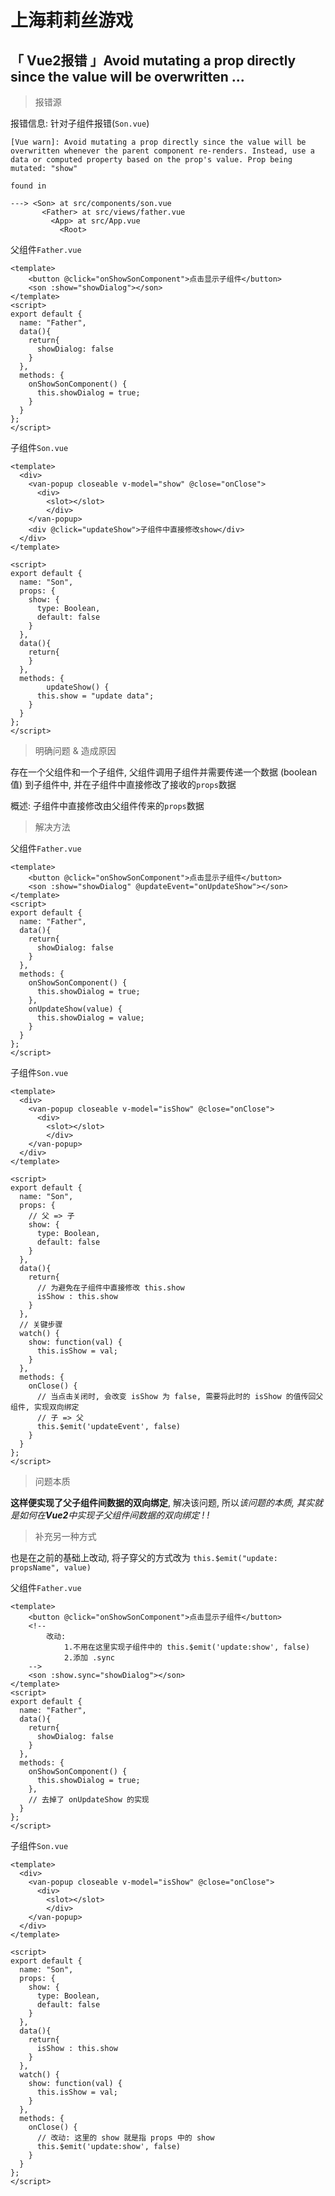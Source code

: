 # 上海莉莉丝游戏

## 「 Vue2报错 」Avoid mutating a prop directly since the value will be overwritten ...

> 报错源

报错信息: 针对子组件报错(`Son.vue`)

```vue
[Vue warn]: Avoid mutating a prop directly since the value will be overwritten whenever the parent component re-renders. Instead, use a data or computed property based on the prop's value. Prop being mutated: "show"

found in

---> <Son> at src/components/son.vue
       <Father> at src/views/father.vue
         <App> at src/App.vue
           <Root>
```

父组件`Father.vue`

```vue
<template>
	<button @click="onShowSonComponent">点击显示子组件</button>
	<son :show="showDialog"></son>
</template>
<script>
export default {
  name: "Father",
  data(){
    return{
      showDialog: false
    }
  },
  methods: {
    onShowSonComponent() {
      this.showDialog = true;
    }
  }
};
</script>
```

子组件`Son.vue`

```vue
<template>
  <div>
    <van-popup closeable v-model="show" @close="onClose">
      <div>
        <slot></slot>
  		</div>
    </van-popup>
   	<div @click="updateShow">子组件中直接修改show</div>
  </div>
</template>

<script>
export default {
  name: "Son",
  props: {
    show: {
      type: Boolean,
      default: false
    }
  },
  data(){
    return{
    }
  },
  methods: {
		updateShow() {
      this.show = "update data";
    }
  }
};
</script>
```

> 明确问题 & 造成原因

存在一个父组件和一个子组件,  父组件调用子组件并需要传递一个数据 (boolean值) 到子组件中, 并在子组件中直接修改了接收的`props`数据

概述: 子组件中直接修改由父组件传来的`props`数据

> 解决方法

父组件`Father.vue`

```vue
<template>
	<button @click="onShowSonComponent">点击显示子组件</button>
	<son :show="showDialog" @updateEvent="onUpdateShow"></son>
</template>
<script>
export default {
  name: "Father",
  data(){
    return{
      showDialog: false
    }
  },
  methods: {
    onShowSonComponent() {
      this.showDialog = true;
    },
    onUpdateShow(value) {
      this.showDialog = value;
    }
  }
};
</script>
```

子组件`Son.vue`

```vue
<template>
  <div>
    <van-popup closeable v-model="isShow" @close="onClose">
      <div>
        <slot></slot>
  		</div>
    </van-popup>
  </div>
</template>

<script>
export default {
  name: "Son",
  props: {
    // 父 => 子
    show: {
      type: Boolean,
      default: false
    }
  },
  data(){
    return{
      // 为避免在子组件中直接修改 this.show
      isShow : this.show
    }
  },
  // 关键步骤
  watch() {
    show: function(val) {
      this.isShow = val;
    } 
  },
  methods: {
    onClose() {
      // 当点击关闭时, 会改变 isShow 为 false, 需要将此时的 isShow 的值传回父组件, 实现双向绑定
      // 子 => 父
      this.$emit('updateEvent', false)
    }
  }
};
</script>
```

> 问题本质

**这样便实现了父子组件间数据的双向绑定**, 解决该问题, 所以*该问题的本质, 其实就是如何在**Vue2**中实现子父组件间数据的双向绑定 ! !*

> 补充另一种方式

也是在之前的基础上改动, 将子穿父的方式改为 `this.$emit("update: propsName", value)`

父组件`Father.vue`

```vue
<template>
	<button @click="onShowSonComponent">点击显示子组件</button>
	<!-- 
		改动: 
			1.不用在这里实现子组件中的 this.$emit('update:show', false)
			2.添加 .sync
	-->
	<son :show.sync="showDialog"></son>
</template>
<script>
export default {
  name: "Father",
  data(){
    return{
      showDialog: false
    }
  },
  methods: {
    onShowSonComponent() {
      this.showDialog = true;
    },
    // 去掉了 onUpdateShow 的实现
  }
};
</script>
```

子组件`Son.vue`

```vue
<template>
  <div>
    <van-popup closeable v-model="isShow" @close="onClose">
      <div>
        <slot></slot>
  		</div>
    </van-popup>
  </div>
</template>

<script>
export default {
  name: "Son",
  props: {
    show: {
      type: Boolean,
      default: false
    }
  },
  data(){
    return{
      isShow : this.show
    }
  },
  watch() {
    show: function(val) {
      this.isShow = val;
    } 
  },
  methods: {
    onClose() {
      // 改动: 这里的 show 就是指 props 中的 show
      this.$emit('update:show', false)
    }
  }
};
</script>
```









